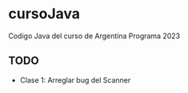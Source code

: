 # cursoJava
Codigo Java del curso de Argentina Programa 2023

## TODO
* Clase 1: Arreglar bug del Scanner
